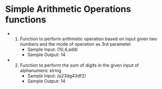 # Simple Arithmetic Operations functions
- 1. Function to perform arithmetic operation based on input given two numbers and the mode of operation as 3rd parameter
     - Sample Input: (10,4,add)
     - Sample Output: 14
- 2. Function to perform the sum of digits in the given input of alphanumeric string
     - Sample Input: (a23dg43df2)
     - Sample Output: 14
